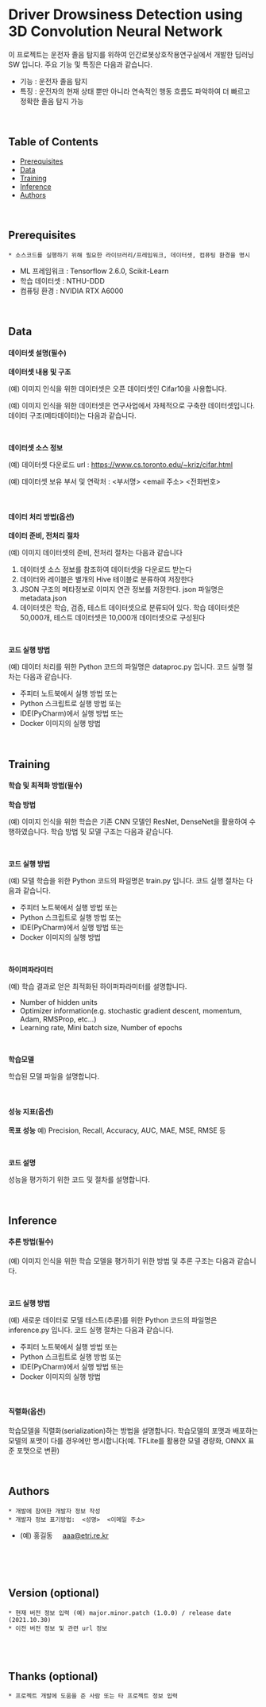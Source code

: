 # Driver Drowsiness Detection using 3D Convolution Neural Network

이 프로젝트는 운전자 졸음 탐지를 위하여 인간로봇상호작용연구실에서 개발한 딥러닝 SW 입니다.
주요 기능 및 특징은 다음과 같습니다.

- 기능 : 운전자 졸음 탐지
- 특징 : 운전자의 현재 상태 뿐만 아니라 연속적인 행동 흐름도 파악하여 더 빠르고 정확한 졸음 탐지 가능

<br>

## Table of Contents
- [Prerequisites](#prerequisites)
- [Data](#data)
- [Training](#training)
- [Inference](#inference)
- [Authors](#authors)

<br>

## Prerequisites

```
* 소스코드를 실행하기 위해 필요한 라이브러리/프레임워크, 데이터셋, 컴퓨팅 환경을 명시
```

- ML 프레임워크 : Tensorflow 2.6.0, Scikit-Learn
- 학습 데이터셋 : NTHU-DDD
- 컴퓨팅 환경 : NVIDIA RTX A6000

<br>

## Data

#### 데이터셋 설명(필수)

**데이터셋 내용 및 구조**

(예) 이미지 인식을 위한 데이터셋은 오픈 데이터셋인 Cifar10을 사용합니다.

(예) 이미지 인식을 위한 데이터셋은 연구사업에서 자체적으로 구축한 데이터셋입니다. 데이터 구조(메타데이터)는 다음과 같습니다.

<br>

**데이터셋 소스 정보**

(예) 데이터셋 다운로드 url :  https://www.cs.toronto.edu/~kriz/cifar.html 

(예) 데이터셋 보유 부서 및 연락처 : <부서명> <email 주소> <전화번호> 

<br>

#### 데이터 처리 방법(옵션)

**데이터 준비, 전처리 절차**

(예) 이미지 데이터셋의 준비, 전처리 절차는 다음과 같습니다 

1. 데이터셋 소스 정보를 참조하여 데이터셋을 다운로드 받는다
2. 데이터와 레이블은 별개의 Hive 테이블로 분류하여 저장한다
3. JSON 구조의 메타정보로 이미지 연관 정보를 저장한다. json 파일명은 metadata.json
4. 데이터셋은 학습, 검증, 테스트 데이터셋으로 분류되어 있다. 학습 데이터셋은 50,000개, 테스트 데이터셋은 10,000개 데이터셋으로 구성된다

<br>

**코드 실행 방법**

(예) 데이터 처리를 위한 Python 코드의 파일명은 dataproc.py 입니다.  코드 실행 절차는 다음과 같습니다.
* 주피터 노트북에서 실행 방법 또는
* Python 스크립트로 실행 방법 또는
* IDE(PyCharm)에서 실행 방법 또는
* Docker 이미지의 실행 방법

<br>

## Training

#### 학습 및 최적화 방법(필수)

**학습 방법**

(예) 이미지 인식을 위한 학습은 기존 CNN 모델인 ResNet, DenseNet을 활용하여 수행하였습니다. 학습 방법 및 모델 구조는 다음과 같습니다.

<br>

**코드 실행 방법**

(예) 모델 학습을 위한 Python 코드의 파일명은 train.py 입니다.  코드 실행 절차는 다음과 같습니다.

- 주피터 노트북에서 실행 방법 또는
- Python 스크립트로 실행 방법 또는
- IDE(PyCharm)에서 실행 방법 또는
- Docker 이미지의 실행 방법

<br>

**하이퍼파라미터**

(예) 학습 결과로 얻은 최적화된 하이퍼파라미터를 설명합니다.

* Number of hidden units
* Optimizer information(e.g. stochastic gradient descent, momentum, Adam, RMSProp, etc...)
* Learning rate, Mini batch size, Number of epochs

<br>

**학습모델**

학습된 모델 파일을 설명합니다. 

<br>

#### 성능 지표(옵션)

**목표 성능**
예) Precision, Recall, Accuracy, AUC, MAE, MSE, RMSE 등

<br>

**코드 설명**

성능을 평가하기 위한 코드 및 절차를 설명합니다.

<br>

## Inference

####  추론 방법(필수)

(예) 이미지 인식을 위한 학습 모델을 평가하기 위한 방법 및 추론 구조는 다음과 같습니다.

<br>

**코드 실행 방법**

(예) 새로운 데이터로 모델 테스트(추론)를 위한 Python 코드의 파일명은 inference.py 입니다.  코드 실행 절차는 다음과 같습니다.
* 주피터 노트북에서 실행 방법 또는
* Python 스크립트로 실행 방법 또는
* IDE(PyCharm)에서 실행 방법 또는
* Docker 이미지의 실행 방법

<br>

#### 직렬화(옵션)

학습모델을 직렬화(serialization)하는 방법을 설명합니다. 학습모델의 포맷과 배포하는 모델의 포맷이 다를 경우에만 명시합니다(예. TFLite를 활용한 모델 경량화, ONNX 표준 포맷으로 변환)

<br>

## Authors
```
* 개발에 참여한 개발자 정보 작성 
* 개발자 정보 표기방법:  <성명>  <이메일 주소>   
```
* (예) 	홍길동 &nbsp;&nbsp;&nbsp;  aaa@etri.re.kr   

<br>
<br>
<br>


## Version (optional)
```
* 현재 버전 정보 입력 (예) major.minor.patch (1.0.0) / release date (2021.10.30) 
* 이전 버전 정보 및 관련 url 정보 
```
<br>
<br>


## Thanks (optional)
```
* 프로젝트 개발에 도움을 준 사람 또는 타 프로젝트 정보 입력  
```

<br>
